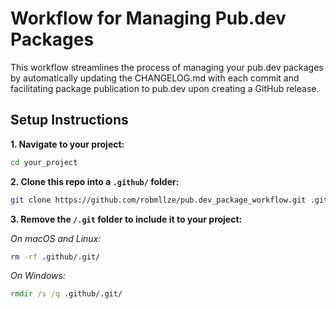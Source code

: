# Workflow for Managing Pub.dev Packages

This workflow streamlines the process of managing your pub.dev packages by automatically updating the CHANGELOG.md with each commit and facilitating package publication to pub.dev upon creating a GitHub release.

## Setup Instructions

**1. Navigate to your project:**

```zsh
cd your_project
```

**2. Clone this repo into a `.github/` folder:**

```zsh
git clone https://github.com/robmllze/pub.dev_package_workflow.git .github
```

**3. Remove the `/.git` folder to include it to your project:**
   
*On macOS and Linux:*
```zsh
rm -rf .github/.git/
```

*On Windows:*
```cmd
rmdir /s /q .github/.git/
```


